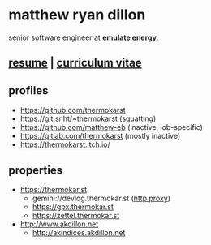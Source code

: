 # matthew ryan dillon

senior software engineer at [**emulate energy**](https://emulate.energy).

## [resume](https://docs.google.com/document/d/e/2PACX-1vR44-lKPVikU7PjGKjO3vBlTXeTgULeowFSF75pHHjPPvwfKeNfU2M8YXsmURWCJGIyb2Chgst-5n7T/pub) | [curriculum vitae](https://docs.google.com/document/d/e/2PACX-1vSSAGQWRA5yENXD6BwuTDY1EAMEMws4RcxfkW6wa8Y3jddS4d0C3go4-0mJO-94FHi1X_zRg8w-Cplp/pub)

## profiles

- https://github.com/thermokarst
- https://git.sr.ht/~thermokarst (squatting)
- https://github.com/matthew-eb (inactive, job-specific)
- https://gitlab.com/thermokarst (mostly inactive)
- https://thermokarst.itch.io/

## properties

- https://thermokar.st
  - gemini://devlog.thermokar.st ([http proxy](https://portal.mozz.us/gemini/devlog.thermokar.st))
  - https://gpx.thermokar.st
  - https://zettel.thermokar.st
- http://www.akdillon.net
  - http://akindices.akdillon.net

